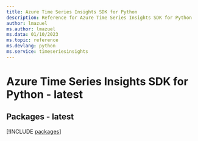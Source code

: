 ```yaml
---
title: Azure Time Series Insights SDK for Python
description: Reference for Azure Time Series Insights SDK for Python
author: lmazuel
ms.author: lmazuel
ms.data: 01/10/2023
ms.topic: reference
ms.devlang: python
ms.service: timeseriesinsights
---
```

# Azure Time Series Insights SDK for Python - latest
## Packages - latest
[!INCLUDE [packages](time-series-insights-index.md)]
